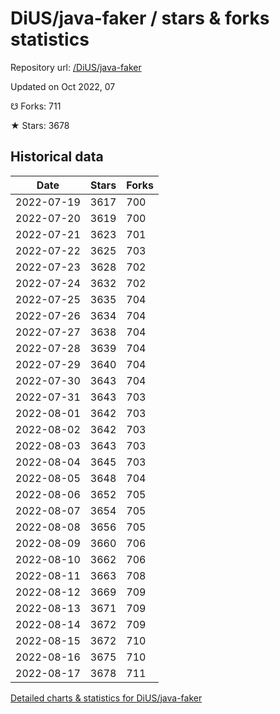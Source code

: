 # DiUS/java-faker / stars & forks statistics

Repository url: [/DiUS/java-faker](https://github.com/DiUS/java-faker)

Updated on Oct 2022, 07

☋ Forks: 711

★ Stars: 3678

## Historical data
| Date | Stars | Forks |
|------|-------|-------|
| 2022-07-19 | 3617 | 700 | 
| 2022-07-20 | 3619 | 700 | 
| 2022-07-21 | 3623 | 701 | 
| 2022-07-22 | 3625 | 703 | 
| 2022-07-23 | 3628 | 702 | 
| 2022-07-24 | 3632 | 702 | 
| 2022-07-25 | 3635 | 704 | 
| 2022-07-26 | 3634 | 704 | 
| 2022-07-27 | 3638 | 704 | 
| 2022-07-28 | 3639 | 704 | 
| 2022-07-29 | 3640 | 704 | 
| 2022-07-30 | 3643 | 704 | 
| 2022-07-31 | 3643 | 703 | 
| 2022-08-01 | 3642 | 703 | 
| 2022-08-02 | 3642 | 703 | 
| 2022-08-03 | 3643 | 703 | 
| 2022-08-04 | 3645 | 703 | 
| 2022-08-05 | 3648 | 704 | 
| 2022-08-06 | 3652 | 705 | 
| 2022-08-07 | 3654 | 705 | 
| 2022-08-08 | 3656 | 705 | 
| 2022-08-09 | 3660 | 706 | 
| 2022-08-10 | 3662 | 706 | 
| 2022-08-11 | 3663 | 708 | 
| 2022-08-12 | 3669 | 709 | 
| 2022-08-13 | 3671 | 709 | 
| 2022-08-14 | 3672 | 709 | 
| 2022-08-15 | 3672 | 710 | 
| 2022-08-16 | 3675 | 710 | 
| 2022-08-17 | 3678 | 711 | 


[Detailed charts & statistics for DiUS/java-faker](https://reviewgithub.com/rep/DiUS/java-faker)
